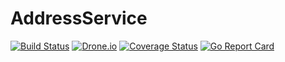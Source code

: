# AddressService

[![Build Status](https://travis-ci.org/microbusinesses/AddressService.png)](https://travis-ci.org/microbusinesses/AddressService)
[![Drone.io](https://drone.io/github.com/microbusinesses/AddressService/status.png)](https://drone.io/github.com/microbusinesses/AddressService/latest)
[![Coverage Status](https://coveralls.io/repos/microbusinesses/AddressService/badge.svg?branch=master&service=github)](https://coveralls.io/github/microbusinesses/AddressService?branch=master)
[![Go Report Card](https://goreportcard.com/badge/microbusinesses/AddressService)](https://goreportcard.com/report/microbusinesses/AddressService)
